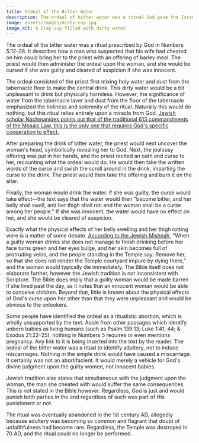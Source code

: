 ```yaml
---
title: Ordeal of the Bitter Water
description: The ordeal of bitter water was a ritual God gave the Israelites to identify adultery. Suspects would drink dirty water and a curse would befall the guilty.
image: assets/images/dirty-cup.jpg
image_alt: A clay cup filled with dirty water
---
```


The ordeal of the bitter water was a ritual prescribed by God in Numbers 5:12–28. It describes how a man who suspected that his wife had cheated on him could bring her to the priest with an offering of barley meal. The priest would then administer the ordeal upon the woman, and she would be cursed if she was guilty and cleared of suspicion if she was innocent.

The ordeal consisted of the priest first mixing holy water and dust from the tabernacle floor to make the central drink. This dirty water would be a bit unpleasant to drink but physically harmless. However, the significance of water from the tabernacle laver and dust from the floor of the tabernacle emphasized the holiness and solemnity of the ritual. Naturally this would do nothing, but this ritual relies entirely upon a miracle from God. [Jewish scholar Nachmanides points out that of the traditional 613 commandments of the Mosaic Law, this is the only one that requires God's specific cooperation to effect.](https://aish.com/48964791/)

After preparing the drink of bitter water, the priest would next uncover the woman's head, symbolically revealing her to God. Next, the jealousy offering was put in her hands, and the priest recited an oath and curse to her, recounting what the ordeal would do. He would then take the written words of the curse and swish the scroll around in the drink, imparting the curse to the drink. The priest would then take the offering and burn it on the altar.

Finally, the woman would drink the water. If she was guilty, the curse would take effect—the text says that the water would then "become bitter, and her belly shall swell, and her thigh shall rot: and the woman shall be a curse among her people." If she was innocent, the water would have no effect on her, and she would be cleared of suspicion.

Exactly what the physical effects of her belly swelling and her thigh rotting were is a matter of some debate. [According to the Jewish Mishnah](https://www.sefaria.org/Mishnah_Sotah.3.4), "When a guilty woman drinks she does not manage to finish drinking before her face turns green and her eyes bulge, and her skin becomes full of protruding veins, and the people standing in the Temple say: Remove her, so that she does not render the Temple courtyard impure by dying there," and the woman would typically die immediately. The Bible itself does not elaborate further, however the Jewish tradition is not inconsistent with Scripture. The Bible does imply that a guilty woman would be made barren if she lived past the day, as it notes that an innocent woman would be able to conceive children. Beyond that, little is known about the physical effects of God's curse upon her other than that they were unpleasant and would be obvious to the onlookers.

Some people have identified the ordeal as a ritualistic abortion, which is wholly unsupported by the text. Aside from other passages which identify unborn babies as living humans (such as Psalm 139:13; Luke 1:41, 44; & Exodus 21:22–25), nothing in Numbers 5 requires or even mentions pregnancy. Any link to it is being inserted into the text by the reader. The ordeal of the bitter water was a ritual to identify adultery, not to induce miscarriages. Nothing in the simple drink would have caused a miscarriage. It certainly was not an abortifacient. It would merely a vehicle for God's divine judgment upon the guilty women, not innocent babies.

Jewish tradition also states that simultaneous with the judgment upon the woman, the man she cheated with would suffer the same consequences. This is not stated in the Bible however. Regardless, God is just and would punish both parties in the end regardless of such was part of His punishment or not.

The ritual was eventually abandoned in the 1st century AD, allegedly because adultery was becoming so common and flagrant that doubt of unfaithfulness had become rare. Regardless, the Temple was destroyed in 70 AD, and the ritual could no longer be performed.
